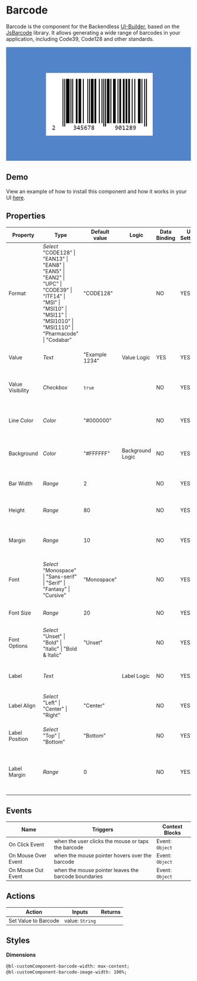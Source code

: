 # Barcode

Barcode is the component for the Backendless [UI-Builder](https://backendless.com/developers/#ui-builder), based on the
[JsBarcode](https://github.com/lindell/JsBarcode) library. It allows generating a wide range of barcodes in your application, including Code39, Code128 and other standards.

<p align="center">
  <img src="./thumbnail.png" alt="main thumbnail" width="780"/>
</p>

## Demo

View an example of how to install this component and how it works in your UI [here](https://app.arcade.software/share/nh5AdKcVvqbe30NWe2lf).

## Properties

| Property         | Type                                                                                                                                                                                    | Default value  | Logic            | Data Binding | UI Setting | Description                                                     |
|------------------|-----------------------------------------------------------------------------------------------------------------------------------------------------------------------------------------|----------------|------------------|--------------|------------|-----------------------------------------------------------------|
| Format           | *Select* <br/> "CODE128" \| "EAN13" \| "EAN8" \| "EAN5" \| "EAN2" \| "UPC" \| "CODE39" \| "ITF14" \| "MSI" \| "MSI10" \| "MSI11" \| "MSI1010" \| "MSI1110" \| "Pharmacode" \| "Codabar" | "CODE128"      |                  | NO           | YES        | Controls the format of the barcode.                             |
| Value            | *Text*                                                                                                                                                                                  | "Example 1234" | Value Logic      | YES          | YES        | Controls the value of the barcode.                              |
| Value Visibility | *Checkbox*                                                                                                                                                                              | `true`         |                  | NO           | YES        | Enables showing the value of the barcode.                       |
| Line Color       | *Color*                                                                                                                                                                                 | "#000000"      |                  | NO           | YES        | Controls the color of the bars and the label.                   |
| Background       | *Color*                                                                                                                                                                                 | "#FFFFFF"      | Background Logic | NO           | YES        | Controls the background of the barcode.                         |
| Bar Width        | *Range*                                                                                                                                                                                 | 2              |                  | NO           | YES        | Controls the width of a single bar.                             |
| Height           | *Range*                                                                                                                                                                                 | 80             |                  | NO           | YES        | Controls the height of the barcode.                             |
| Margin           | *Range*                                                                                                                                                                                 | 10             |                  | NO           | YES        | Controls the space margin around the barcode.                   |
| Font             | *Select* <br/> "Monospace" \| "Sans-serif" \| "Serif" \| "Fantasy" \| "Cursive"                                                                                                         | "Monospace"    |                  | NO           | YES        | Specifies the font used for the label in the generated barcode. |
| Font Size        | *Range*                                                                                                                                                                                 | 20             |                  | NO           | YES        | Controls the size of the label.                                 |
| Font Options     | *Select* <br/> "Unset" \| "Bold" \| "Italic" \| "Bold & Italic"                                                                                                                         | "Unset"        |                  | NO           | YES        | Specifies the bold or italic font for the barcode label.        |
| Label            | *Text*                                                                                                                                                                                  |                | Label Logic      | NO           | YES        | Overrides the displayed value.                                  |
| Label Align      | *Select* <br/> "Left" \| "Center" \| "Right"                                                                                                                                            | "Center"       |                  | NO           | YES        | Controls the horizontal alignment of the label.                 |
| Label Position   | *Select* <br/> "Top" \| "Bottom"                                                                                                                                                        | "Bottom"       |                  | NO           | YES        | Controls the vertical position of the label.                    |
| Label Margin     | *Range*                                                                                                                                                                                 | 0              |                  | NO           | YES        | Controls the space between the barcode and the label.           |

## Events

| Name                | Triggers                                             | Context Blocks       |
|---------------------|------------------------------------------------------|----------------------|
| On Click Event      | when the user clicks the mouse or taps the barcode   | Event: `Object`      |
| On Mouse Over Event | when the mouse pointer hovers over the barcode       | Event: `Object`      |
| On Mouse Out Event  | when the mouse pointer leaves the barcode boundaries | Event: `Object`      |

## Actions

| Action               | Inputs          | Returns |
|----------------------|-----------------|---------|
| Set Value to Barcode | value: `String` |         |

## Styles

**Dimensions**

````
@bl-customComponent-barcode-width: max-content;
@bl-customComponent-barcode-image-width: 100%;
````
